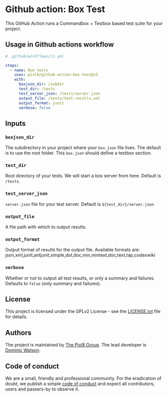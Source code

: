 # Github action: Box Test

This GitHub Action runs a Commandbox + Testbox based test suite for your project.

## Usage in Github actions workflow

```yml
# .github/workflows/ci.yml

steps:
  - name: Run tests
    uses: pixl8/github-action-box-test@v3
    with:
      boxjson_dir: /subdir
      test_dir: /tests
      test_server_json: /tests/server.json
      output_file: /tests/test-results.xml
      output_format: junit
      verbose: false
```

## Inputs

### `boxjson_dir`

The subdirectory in your project where your `box.json` file lives. The default is to use the root folder. This `box.json` should define a testbox section.

### `test_dir`

Root directory of your tests. We will start a box server from here. Default is `/tests`.

### `test_server_json`

`server.json` file for your test server. Default is `${test_dir}/server.json`


### `output_file`

A file path with which to output results.


### `output_format`

Output format of results for the output file. Available formats are: json,xml,junit,antjunit,simple,dot,doc,min,mintext,doc,text,tap,codexwiki

### `verbose`

Whether or not to output all test results, or only a summary and failures. Defaults to `false` (only summary and failures).


## License

This project is licensed under the GPLv2 License - see the [LICENSE.txt](https://github.com/pixl8/github-action-box-install/blob/stable/LICENSE.txt) file for details.

## Authors

The project is maintained by [The Pixl8 Group](https://www.pixl8.co.uk). The lead developer is [Dominic Watson](https://github.com/DominicWatson).

## Code of conduct

We are a small, friendly and professional community. For the eradication of doubt, we publish a simple
 [code of conduct](https://github.com/pixl8/github-action-box-install/blob/stable/CODE_OF_CONDUCT.md) and expect all contributors, users and passers-by to observe it.
